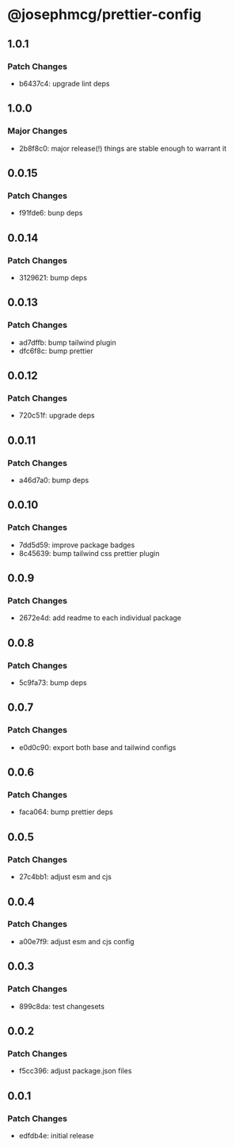 # @josephmcg/prettier-config

## 1.0.1

### Patch Changes

- b6437c4: upgrade lint deps

## 1.0.0

### Major Changes

- 2b8f8c0: major release(!) things are stable enough to warrant it

## 0.0.15

### Patch Changes

- f91fde6: bunp deps

## 0.0.14

### Patch Changes

- 3129621: bump deps

## 0.0.13

### Patch Changes

- ad7dffb: bump tailwind plugin
- dfc6f8c: bump prettier

## 0.0.12

### Patch Changes

- 720c51f: upgrade deps

## 0.0.11

### Patch Changes

- a46d7a0: bump deps

## 0.0.10

### Patch Changes

- 7dd5d59: improve package badges
- 8c45639: bump tailwind css prettier plugin

## 0.0.9

### Patch Changes

- 2672e4d: add readme to each individual package

## 0.0.8

### Patch Changes

- 5c9fa73: bump deps

## 0.0.7

### Patch Changes

- e0d0c90: export both base and tailwind configs

## 0.0.6

### Patch Changes

- faca064: bump prettier deps

## 0.0.5

### Patch Changes

- 27c4bb1: adjust esm and cjs

## 0.0.4

### Patch Changes

- a00e7f9: adjust esm and cjs config

## 0.0.3

### Patch Changes

- 899c8da: test changesets

## 0.0.2

### Patch Changes

- f5cc396: adjust package.json files

## 0.0.1

### Patch Changes

- edfdb4e: initial release
